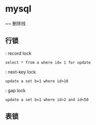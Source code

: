 # mysql

~~ 删除线

## 行锁
  : record lock
  ```
  select * from a where id= 1 for update
  ```
  : next-key lock
```
update a set b=1 where id>10
```
  
  : gap lock
```
update a set b=1 where id>2 and id<50
```

## 表锁



